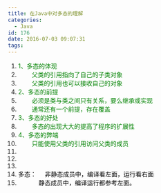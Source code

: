 ```yaml
---
title: 在Java中对多态的理解
categories:
  - Java
id: 176
date: 2016-07-03 09:07:31
tags:
---
```


1.  <span style="margin: 0px; padding: 0px; border: none; color: black; background-color: inherit;"><span class="comment" style="margin: 0px; padding: 0px; border: none; color: #008200; background-color: inherit;">1、多态的体现</span> </span>
2.  <span style="margin: 0px; padding: 0px; border: none; color: black; background-color: inherit;"><span class="comment" style="margin: 0px; padding: 0px; border: none; color: #008200; background-color: inherit;">        父类的引用指向了自己的子类对象</span> </span>
3.  <span style="margin: 0px; padding: 0px; border: none; color: black; background-color: inherit;"><span class="comment" style="margin: 0px; padding: 0px; border: none; color: #008200; background-color: inherit;">        父类的引用也可以接收自己的对象</span> </span>
4.  <span style="margin: 0px; padding: 0px; border: none; color: black; background-color: inherit;"><span class="comment" style="margin: 0px; padding: 0px; border: none; color: #008200; background-color: inherit;">2、多态的前提</span> </span>
5.  <span style="margin: 0px; padding: 0px; border: none; color: black; background-color: inherit;"><span class="comment" style="margin: 0px; padding: 0px; border: none; color: #008200; background-color: inherit;">        必须是类与类之间只有关系，要么继承或实现</span> </span>
6.  <span style="margin: 0px; padding: 0px; border: none; color: black; background-color: inherit;"><span class="comment" style="margin: 0px; padding: 0px; border: none; color: #008200; background-color: inherit;">        通常还有一个前提，存在覆盖</span> </span>
7.  <span style="margin: 0px; padding: 0px; border: none; color: black; background-color: inherit;"><span class="comment" style="margin: 0px; padding: 0px; border: none; color: #008200; background-color: inherit;">3、多态的好处</span> </span>
8.  <span style="margin: 0px; padding: 0px; border: none; color: black; background-color: inherit;"><span class="comment" style="margin: 0px; padding: 0px; border: none; color: #008200; background-color: inherit;">        多态的出现大大的提高了程序的扩展性</span> </span>
9.  <span style="margin: 0px; padding: 0px; border: none; color: black; background-color: inherit;"><span class="comment" style="margin: 0px; padding: 0px; border: none; color: #008200; background-color: inherit;">4、多态的弊端</span> </span>
10.  <span style="margin: 0px; padding: 0px; border: none; color: black; background-color: inherit;"><span class="comment" style="margin: 0px; padding: 0px; border: none; color: #008200; background-color: inherit;">        只能使用父类的引用访问父类的成员</span> </span>
11.  <span style="margin: 0px; padding: 0px; border: none; color: black; background-color: inherit;"> </span>
12.  <span style="margin: 0px; padding: 0px; border: none; color: black; background-color: inherit;"> </span>
13.  <span style="margin: 0px; padding: 0px; border: none; color: black; background-color: inherit;"> </span>
14.  <span style="color: #000000;">多态：     非静态成员中，编译看左面，运行看右面</span>
15.  <span style="color: #000000;">            静态成员中，编译运行都参考左面。</span>
